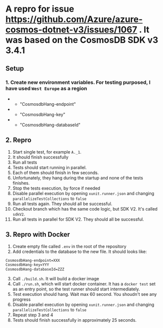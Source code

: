 # A repro for issue https://github.com/Azure/azure-cosmos-dotnet-v3/issues/1067 . It was based on the CosmosDB SDK v3 3.4.1

## Setup

### 1. Create new environment variables. For testing purposed, I have used `West Europe` as a region

- - "CosmosdbHang-endpoint"
- - "CosmosdbHang-key"
- - "CosmosdbHang-databaseId"

## 2. Repro

1. Start single test, for example `A._1`.
2. It should finish successfully
3. Run all tests
4. Tests should start running in parallel. 
5. Each of them should finish in few seconds.
6. Unfortunately, they hang during the startup and none of the tests finishes.
7. Stop the tests execution, by force if needed
8. Disable parallel execution by opening `xunit.runner.json` and changing `parallelizeTestCollections` to `false`
9. Run all tests again. They should all be successful. 
10. Checkout branch which has the same code logic, but SDK V2. It's called `sdkV2`.
11. Run all tests in parallel for SDK V2. They should all be successful.

## 3. Repro with Docker
1. Create empty file called `.env` in the root of the repository
2. Add credentials to the database to the new file. It should looks like:

```txt
CosmosdbHang-endpoint=XXX
CosmosdbHang-key=YYY
CosmosdbHang-databaseId=ZZZ
```

3. Call `./build.sh`. It will build a docker image
4. Call `./run.sh`, which will start docker container. It has a `docker test` set as an entry point, so the test runner should start intermediately.
5. Test execution should hang. Wait max 60 second. You shoudn't see any progress
6. Disable parallel execution by opening `xunit.runner.json` and changing `parallelizeTestCollections` to `false`
7. Repeat step 3 and 4
8. Tests should finish successfully in approximately 25 seconds.